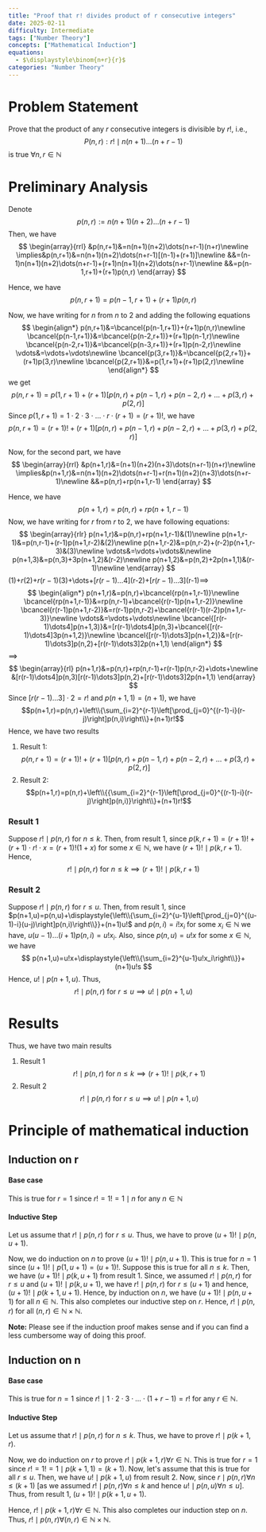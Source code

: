 ```yaml
---
title: "Proof that r! divides product of r consecutive integers"
date: 2025-02-11
difficulty: Intermediate
tags: ["Number Theory"]
concepts: ["Mathematical Induction"]
equations:
  - $\displaystyle\binom{n+r}{r}$
categories: "Number Theory"
---
```


# Problem Statement
Prove that the product of any $r$ consecutive integers is divisible by $r!$, i.e.,
$$P(n,r):r!\mid n(n+1)\dots (n+r-1)$$
is true $\forall n,r\in\mathbb{N}$

# Preliminary Analysis
Denote
$$p(n,r):=n(n+1)(n+2)\dots(n+r-1)$$
Then, we have
$$
\begin{array}{rrl}
&p(n,r+1)&=n(n+1)(n+2)\dots(n+r-1)(n+r)\newline
\implies&p(n,r+1)&=n(n+1)(n+2)\dots(n+r-1)[(n-1)+(r+1)]\newline
&&=(n-1)n(n+1)(n+2)\dots(n+r-1)+(r+1)n(n+1)(n+2)\dots(n+r-1)\newline
&&=p(n-1,r+1)+(r+1)p(n,r)
\end{array}
$$

Hence, we have
$$p(n,r+1)=p(n-1,r+1)+(r+1)p(n,r)$$

Now, we have writing for $n$ from $n$ to $2$ and adding the following equations
$$
\begin{align*}
p(n,r+1)&=\bcancel{p(n-1,r+1)}+(r+1)p(n,r)\newline
\bcancel{p(n-1,r+1)}&=\bcancel{p(n-2,r+1)}+(r+1)p(n-1,r)\newline
\bcancel{p(n-2,r+1)}&=\bcancel{p(n-3,r+1)}+(r+1)p(n-2,r)\newline
\vdots&=\vdots+\vdots\newline
\bcancel{p(3,r+1)}&=\bcancel{p(2,r+1)}+(r+1)p(3,r)\newline
\bcancel{p(2,r+1)}&=p(1,r+1)+(r+1)p(2,r)\newline
\end{align*}
$$
we get
$$p(n,r+1)=p(1,r+1)+(r+1)[p(n,r)+p(n-1,r)+p(n-2,r)+\dots+p(3,r)+p(2,r)]$$
Since $p(1,r+1)=1\cdot2\cdot3\cdot\dots\cdot r\cdot(r+1)=(r+1)!$, we have
$$p(n,r+1)=(r+1)!+(r+1)[p(n,r)+p(n-1,r)+p(n-2,r)+\dots+p(3,r)+p(2,r)]$$

Now, for the second part, we have
$$
\begin{array}{rrl}
&p(n+1,r)&=(n+1)(n+2)(n+3)\dots(n+r-1)(n+r)\newline
\implies&p(n+1,r)&=n(n+1)(n+2)\dots(n+r-1)+r(n+1)(n+2)(n+3)\dots(n+r-1)\newline
&&=p(n,r)+rp(n+1,r-1)
\end{array}
$$

Hence, we have
$$p(n+1,r)=p(n,r)+rp(n+1,r-1)$$
Now, we have writing for $r$ from $r$ to $2$, we have following equations:
$$
\begin{array}{rlr}
p(n+1,r)&=p(n,r)+rp(n+1,r-1)&(1)\newline
p(n+1,r-1)&=p(n,r-1)+(r-1)p(n+1,r-2)&(2)\newline
p(n+1,r-2)&=p(n,r-2)+(r-2)p(n+1,r-3)&(3)\newline
\vdots&=\vdots+\vdots&\newline
p(n+1,3)&=p(n,3)+3p(n+1,2)&(r-2)\newline
p(n+1,2)&=p(n,2)+2p(n+1,1)&(r-1)\newline
\end{array}
$$
(1)+$r$(2)+$r(r-1)$(3)+\dots+$[r(r-1)\dots4]$(r-2)+$[r(r-1)\dots3]$(r-1)$\implies$
$$
\begin{align*}
p(n+1,r)&=p(n,r)+\bcancel{rp(n+1,r-1)}\newline
\bcancel{rp(n+1,r-1)}&=rp(n,r-1)+\bcancel{r(r-1)p(n+1,r-2)}\newline
\bcancel{r(r-1)p(n+1,r-2)}&=r(r-1)p(n,r-2)+\bcancel{r(r-1)(r-2)p(n+1,r-3)}\newline
\vdots&=\vdots+\vdots\newline
\bcancel{[r(r-1)\dots4]p(n+1,3)}&=[r(r-1)\dots4]p(n,3)+\bcancel{[r(r-1)\dots4]3p(n+1,2)}\newline
\bcancel{[r(r-1)\dots3]p(n+1,2)}&=[r(r-1)\dots3]p(n,2)+[r(r-1)\dots3]2p(n+1,1)
\end{align*}
$$
$\implies$
$$
\begin{array}{rl}
p(n+1,r)&=p(n,r)+rp(n,r-1)+r(r-1)p(n,r-2)+\dots+\newline
&[r(r-1)\dots4]p(n,3)[r(r-1)\dots3]p(n,2)+[r(r-1)\dots3]2p(n+1,1)
\end{array}
$$
Since $[r(r-1)\dots3]\cdot2=r!$ and $p(n+1,1)=(n+1)$, we have
$$p(n+1,r)=p(n,r)+\left\\{\sum_{i=2}^{r-1}\left[\prod_{j=0}^{(r-1)-i}(r-j)\right]p(n,i)\right\\}+(n+1)r!$$
Hence, we have two results
1. Result 1:$$p(n,r+1)=(r+1)!+(r+1)[p(n,r)+p(n-1,r)+p(n-2,r)+\dots+p(3,r)+p(2,r)]$$
2. Result 2:$$p(n+1,r)=p(n,r)+\left\\{{\sum_{i=2}^{r-1}\left[\prod_{j=0}^{(r-1)-i}(r-j)\right]p(n,i)}\right\\}+(n+1)r!$$
### Result 1
Suppose $r!\mid p(n,r)$ for $n\leq k$. Then, from result 1, since $p(k,r+1)=(r+1)!+(r+1)\cdot r!\cdot x=(r+1)!(1+x)$ for some $x\in\mathbb{N}$, we have $(r+1)!\mid p(k,r+1)$.
Hence, $$r!\mid p(n,r)\text{ for }n\leq k \implies (r+1)!\mid p(k,r+1)$$
### Result 2
Suppose $r!\mid p(n,r)$ for $r\leq u$. Then, from result 1, since $p(n+1,u)=p(n,u)+\displaystyle{\left\\{\sum_{i=2}^{u-1}\left[\prod_{j=0}^{(u-1)-i}(u-j)\right]p(n,i)\right\\}}+(n+1)u!$ and $p(n,i)=i!x_i$ for some $x_i\in\mathbb{N}$ we have, $u(u-1)\dots(i+1)p(n,i)=u!x_i$. Also, since $p(n,u)=u!x$ for some $x\in\mathbb{N}$, we have
$$
p(n+1,u)=u!x+\displaystyle{\left\\{\sum_{i=2}^{u-1}u!x_i\right\\}}+(n+1)u!s
$$
Hence, $u!\mid p(n+1,u)$.
Thus,
$$r!\mid p(n,r)\text{ for }r\leq u \implies u!\mid p(n+1,u)$$

# Results

Thus, we have two main results

1. Result 1$$r!\mid p(n,r)\text{ for }n\leq k \implies (r+1)!\mid p(k,r+1)$$
2. Result 2$$r!\mid p(n,r)\text{ for }r\leq u \implies u!\mid p(n+1,u)$$

# Principle of mathematical induction

## Induction on r

#### Base case

This is true for $r=1$ since $r!=1!=1\mid n$ for any $n\in\mathbb{N}$

#### Inductive Step

Let us assume that $r!\mid p(n,r)$ for $r\leq u$. Thus, we have to prove $(u+1)!\mid p(n,u+1)$.

Now, we do induction on $n$ to prove $(u+1)!\mid p(n,u+1)$. This is true for $n=1$ since $(u+1)!\mid p(1,u+1)=(u+1)!$. Suppose this is true for all $n\leq k$. Then, we have $(u+1)!\mid p(k,u+1)$ from result 1. Since, we assumed $r!\mid p(n,r)$ for $r\leq u$ and $(u+1)!\mid p(k,u+1)$, we have $r!\mid p(n,r)$ for $r\leq (u+1)$ and hence, $(u+1)!\mid p(k+1,u+1)$. Hence, by induction on $n$, we have $(u+1)!\mid p(n,u+1)$ for all $n\in\mathbb{N}$. This also completes our inductive step on $r$. Hence, $r!\mid p(n,r)$ for all $(n,r)\in\mathbb{N}\times\mathbb{N}$.


**Note:** Please see if the induction proof makes sense and if you can find a less cumbersome way of doing this proof.


## Induction on n

#### Base case

This is true for $n=1$ since $r!\mid 1\cdot2\cdot3\cdot\dots\cdot(1+r-1)=r!$ for any $r\in\mathbb{N}$.

#### Inductive Step

Let us assume that $r!\mid p(n,r)$ for $n\leq k$. Thus, we have to prove $r!\mid p(k+1,r)$.

Now, we do induction on $r$ to prove $r!\mid p(k+1,r)\forall r\in\mathbb{N}$. This is true for $r=1$ since $r!=1!=1\mid p(k+1,1)=(k+1)$. Now, let's assume that this is true for all $r\leq u$. Then, we have $u!\mid p(k+1,u)$ from result 2. Now, since $r\mid p(n,r)\forall n\leq (k+1)$ [as we assumed $r! \mid p(n,r)\forall n\leq k$ and hence $u!\mid p(n,u)\forall n\leq u$]. Thus, from result 1, $(u+1)!\mid p(k+1,u+1)$.

Hence, $r!\mid p(k+1,r)\forall r\in\mathbb{N}$. This also completes our induction step on $n$. Thus, $r!\mid p(n,r)\forall(n,r)\in\mathbb{N}\times\mathbb{N}$.

